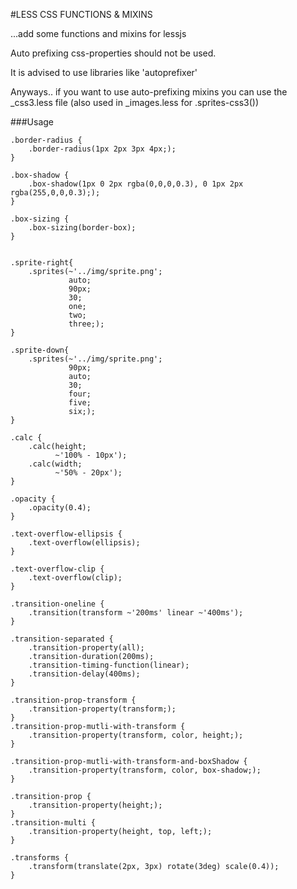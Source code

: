 #LESS CSS FUNCTIONS & MIXINS

...add some functions and mixins for lessjs

Auto prefixing css-properties should not be used.

It is advised to use libraries like 'autoprefixer'

Anyways.. if you want to use auto-prefixing mixins you can use the _css3.less file (also used in _images.less for .sprites-css3())

###Usage

    .border-radius {
        .border-radius(1px 2px 3px 4px;);
    }

    .box-shadow {
        .box-shadow(1px 0 2px rgba(0,0,0,0.3), 0 1px 2px rgba(255,0,0,0.3););
    }

    .box-sizing {
        .box-sizing(border-box);
    }


    .sprite-right{
        .sprites(~'../img/sprite.png';
                 auto;
                 90px;
                 30;
                 one;
                 two;
                 three;);
    }

    .sprite-down{
        .sprites(~'../img/sprite.png';
                 90px;
                 auto;
                 30;
                 four;
                 five;
                 six;);
    }

    .calc {
        .calc(height;
              ~'100% - 10px');
        .calc(width;
              ~'50% - 20px');
    }

    .opacity {
        .opacity(0.4);
    }

    .text-overflow-ellipsis {
        .text-overflow(ellipsis);
    }

    .text-overflow-clip {
        .text-overflow(clip);
    }

    .transition-oneline {
        .transition(transform ~'200ms' linear ~'400ms');
    }

    .transition-separated {
        .transition-property(all);
        .transition-duration(200ms);
        .transition-timing-function(linear);
        .transition-delay(400ms);
    }

    .transition-prop-transform {
        .transition-property(transform;);
    }
    .transition-prop-mutli-with-transform {
        .transition-property(transform, color, height;);
    }

    .transition-prop-mutli-with-transform-and-boxShadow {
        .transition-property(transform, color, box-shadow;);
    }

    .transition-prop {
        .transition-property(height;);
    }
    .transition-multi {
        .transition-property(height, top, left;);
    }

    .transforms {
        .transform(translate(2px, 3px) rotate(3deg) scale(0.4));
    }

